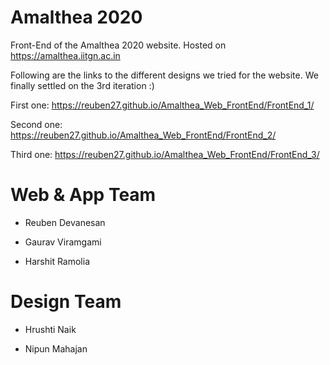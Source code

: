 # Amalthea 2020

Front-End of the Amalthea 2020 website. Hosted on https://amalthea.iitgn.ac.in

Following are the links to the different designs we tried for the website. We finally settled on the 3rd iteration :)

First one: https://reuben27.github.io/Amalthea_Web_FrontEnd/FrontEnd_1/

Second one: https://reuben27.github.io/Amalthea_Web_FrontEnd/FrontEnd_2/

Third one: https://reuben27.github.io/Amalthea_Web_FrontEnd/FrontEnd_3/

# Web & App Team

 - Reuben Devanesan
 
 - Gaurav Viramgami
 
 - Harshit Ramolia
 
# Design Team

 - Hrushti Naik
 
 - Nipun Mahajan
